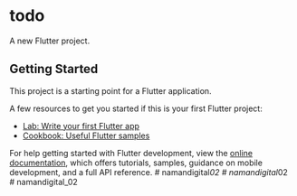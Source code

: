 # todo

A new Flutter project.

## Getting Started

This project is a starting point for a Flutter application.

A few resources to get you started if this is your first Flutter project:

- [Lab: Write your first Flutter app](https://docs.flutter.dev/get-started/codelab)
- [Cookbook: Useful Flutter samples](https://docs.flutter.dev/cookbook)

For help getting started with Flutter development, view the
[online documentation](https://docs.flutter.dev/), which offers tutorials,
samples, guidance on mobile development, and a full API reference.
#   n a m a n d i g i t a l _ 0 2  
 #   n a m a n d i g i t a l _ 0 2  
 #   n a m a n d i g i t a l _ 0 2  
 